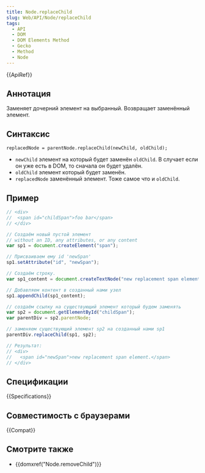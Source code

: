 ```yaml
---
title: Node.replaceChild
slug: Web/API/Node/replaceChild
tags:
  - API
  - DOM
  - DOM Elements Method
  - Gecko
  - Method
  - Node
---
```


{{ApiRef}}

## Аннотация

Заменяет дочерний элемент на выбранный. Возвращает заменённый элемент.

## Синтаксис

```
replacedNode = parentNode.replaceChild(newChild, oldChild);
```

- `newChild` элемент на который будет заменён `oldChild`. В случает если он уже есть в DOM, то сначала он будет удалён.
- `oldChild` элемент который будет заменён.
- `replacedNode` заменённый элемент. Тоже самое что и `oldChild`.

## Пример

```js
// <div>
//  <span id="childSpan">foo bar</span>
// </div>

// Создаём новый пустой элемент
// without an ID, any attributes, or any content
var sp1 = document.createElement("span");

// Присваиваем ему id 'newSpan'
sp1.setAttribute("id", "newSpan");

// Создаём строку.
var sp1_content = document.createTextNode("new replacement span element.");

// Добавляем контент в созданный нами узел
sp1.appendChild(sp1_content);

// создаём ссылку на существующий элемент который будем заменять
var sp2 = document.getElementById("childSpan");
var parentDiv = sp2.parentNode;

// заменяем существующий элемент sp2 на созданный нами sp1
parentDiv.replaceChild(sp1, sp2);

// Результат:
// <div>
//   <span id="newSpan">new replacement span element.</span>
// </div>
```

## Спецификации

{{Specifications}}

## Совместимость с браузерами

{{Compat}}

## Смотрите также

- {{domxref("Node.removeChild")}}
